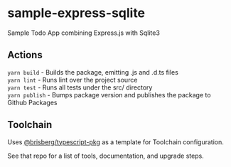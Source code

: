 # sample-express-sqlite

Sample Todo App combining Express.js with Sqlite3

## Actions

`yarn build` - Builds the package, emitting .js and .d.ts files\
`yarn lint` - Runs lint over the project source\
`yarn test` - Runs all tests under the src/ directory\
`yarn publish` - Bumps package version and publishes the package to Github Packages

## Toolchain

Uses [@brisberg/typescript-pkg](https://github.com/brisberg/typescript-pkg) as a template for Toolchain configuration.

See that repo for a list of tools, documentation, and upgrade steps.

